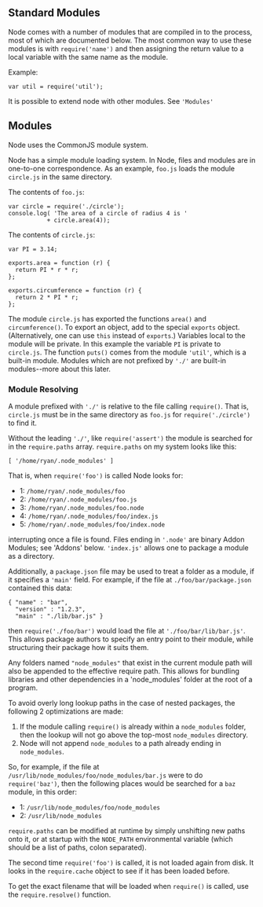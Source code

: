 ## Standard Modules

Node comes with a number of modules that are compiled in to the process,
most of which are documented below.  The most common way to use these modules
is with `require('name')` and then assigning the return value to a local
variable with the same name as the module.

Example:

    var util = require('util');

It is possible to extend node with other modules.  See `'Modules'`

## Modules

Node uses the CommonJS module system.

Node has a simple module loading system.  In Node, files and modules are in
one-to-one correspondence.  As an example, `foo.js` loads the module
`circle.js` in the same directory.

The contents of `foo.js`:

    var circle = require('./circle');
    console.log( 'The area of a circle of radius 4 is '
               + circle.area(4));

The contents of `circle.js`:

    var PI = 3.14;

    exports.area = function (r) {
      return PI * r * r;
    };

    exports.circumference = function (r) {
      return 2 * PI * r;
    };

The module `circle.js` has exported the functions `area()` and
`circumference()`.  To export an object, add to the special `exports`
object.  (Alternatively, one can use `this` instead of `exports`.) Variables
local to the module will be private. In this example the variable `PI` is
private to `circle.js`. The function `puts()` comes from the module `'util'`,
which is a built-in module. Modules which are not prefixed by `'./'` are
built-in modules--more about this later.

### Module Resolving

A module prefixed with `'./'` is relative to the file calling `require()`.
That is, `circle.js` must be in the same directory as `foo.js` for
`require('./circle')` to find it.

Without the leading `'./'`, like `require('assert')` the module is searched
for in the `require.paths` array. `require.paths` on my system looks like
this:

`[ '/home/ryan/.node_modules' ]`

That is, when `require('foo')` is called Node looks for:

* 1: `/home/ryan/.node_modules/foo`
* 2: `/home/ryan/.node_modules/foo.js`
* 3: `/home/ryan/.node_modules/foo.node`
* 4: `/home/ryan/.node_modules/foo/index.js`
* 5: `/home/ryan/.node_modules/foo/index.node`

interrupting once a file is found. Files ending in `'.node'` are binary Addon
Modules; see 'Addons' below. `'index.js'` allows one to package a module as
a directory.

Additionally, a `package.json` file may be used to treat a folder as a
module, if it specifies a `'main'` field.  For example, if the file at
`./foo/bar/package.json` contained this data:

    { "name" : "bar",
      "version" : "1.2.3",
      "main" : "./lib/bar.js" }

then `require('./foo/bar')` would load the file at
`'./foo/bar/lib/bar.js'`.  This allows package authors to specify an
entry point to their module, while structuring their package how it
suits them.

Any folders named `"node_modules"` that exist in the current module path
will also be appended to the effective require path.  This allows for
bundling libraries and other dependencies in a 'node_modules' folder at
the root of a program.

To avoid overly long lookup paths in the case of nested packages,
the following 2 optimizations are made:

1. If the module calling `require()` is already within a `node_modules`
   folder, then the lookup will not go above the top-most `node_modules`
   directory.
2. Node will not append `node_modules` to a path already ending in
   `node_modules`.

So, for example, if the file at
`/usr/lib/node_modules/foo/node_modules/bar.js` were to do
`require('baz')`, then the following places would be searched for a
`baz` module, in this order:

* 1: `/usr/lib/node_modules/foo/node_modules`
* 2: `/usr/lib/node_modules`

`require.paths` can be modified at runtime by simply unshifting new
paths onto it, or at startup with the `NODE_PATH` environmental
variable (which should be a list of paths, colon separated).

The second time `require('foo')` is called, it is not loaded again from
disk. It looks in the `require.cache` object to see if it has been loaded
before.

To get the exact filename that will be loaded when `require()` is called, use
the `require.resolve()` function.
